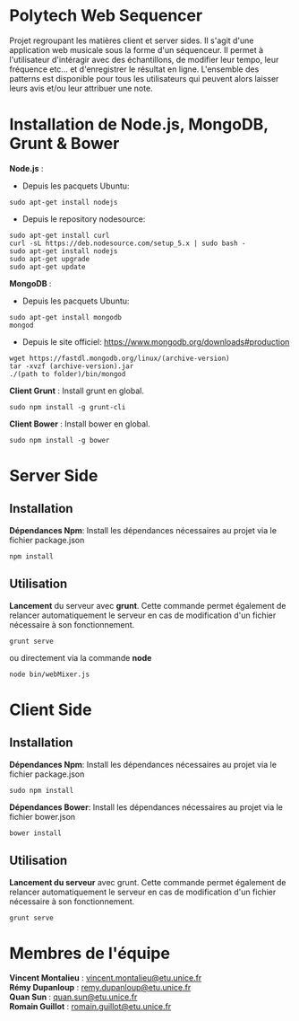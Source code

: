 Polytech Web Sequencer
======================

<p><span class="tabulation">Projet regroupant les matières client et server sides. Il s'agit d'une application web musicale sous la forme d'un séquenceur. Il permet à l'utilisateur d'intéragir avec des échantillons, de modifier leur tempo, leur fréquence etc... et d'enregistrer le résultat en ligne. L'ensemble des patterns est disponible pour tous les utilisateurs qui peuvent alors laisser leurs avis et/ou leur attribuer une note.</span></p>


# Installation de Node.js, MongoDB, Grunt & Bower

**Node.js** :
  - Depuis les pacquets Ubuntu:
```
sudo apt-get install nodejs
```
  - Depuis le repository nodesource:
```
sudo apt-get install curl
curl -sL https://deb.nodesource.com/setup_5.x | sudo bash -
sudo apt-get install nodejs
sudo apt-get upgrade
sudo apt-get update
```

**MongoDB** :
  - Depuis les pacquets Ubuntu:
```
sudo apt-get install mongodb
mongod
```

  - Depuis le site officiel:
https://www.mongodb.org/downloads#production
```
wget https://fastdl.mongodb.org/linux/(archive-version)
tar -xvzf (archive-version).jar
./(path to folder)/bin/mongod
```

**Client Grunt** : Install grunt en global.
```
sudo npm install -g grunt-cli
```

**Client Bower** : Install bower en global.
```
sudo npm install -g bower
```

# Server Side

## Installation

**Dépendances Npm**: Install les dépendances nécessaires au projet via le
fichier package.json
```
npm install
```

## Utilisation

**Lancement** du serveur avec **grunt**. Cette commande permet également de relancer
automatiquement le serveur en cas de modification d'un fichier nécessaire à son
fonctionnement.
```
grunt serve
``` 
ou directement via la commande **node**
```
node bin/webMixer.js
```

# Client Side

## Installation

**Dépendances Npm**: Install les dépendances nécessaires au projet via le
fichier package.json
```
sudo npm install
```

**Dépendances Bower**: Install les dépendances nécessaires au projet via le
fichier bower.json
```
bower install
```

## Utilisation

**Lancement du serveur** avec grunt. Cette commande permet également de relancer
automatiquement le serveur en cas de modification d'un fichier nécessaire à son
fonctionnement.
```
grunt serve
``` 

# Membres de l'équipe
**Vincent Montalieu** : vincent.montalieu@etu.unice.fr</br>
**Rémy Dupanloup** : remy.dupanloup@etu.unice.fr</br>
**Quan Sun** : quan.sun@etu.unice.fr</br>
**Romain Guillot** : romain.guillot@etu.unice.fr
